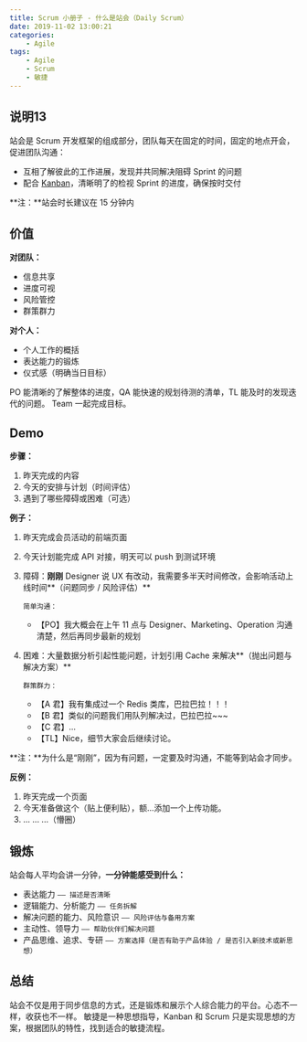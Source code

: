 ```yaml
---
title: Scrum 小册子 - 什么是站会（Daily Scrum）
date: 2019-11-02 13:00:21
categories:
	- Agile
tags:
	- Agile
	- Scrum
	- 敏捷
---
```


## 说明13

站会是 Scrum 开发框架的组成部分，团队每天在固定的时间，固定的地点开会，促进团队沟通：

*   互相了解彼此的工作进展，发现并共同解决阻碍 Sprint 的问题
*   配合 [Kanban](https://zh.wikipedia.org/wiki/%E7%9C%8B%E6%9D%BF_(%E8%BD%AF%E4%BB%B6%E5%BC%80%E5%8F%91))，清晰明了的检视 Sprint 的进度，确保按时交付

**注：**站会时长建议在 15 分钟内

## 价值

**对团队：**

*   信息共享
*   进度可视
*   风险管控
*   群策群力

**对个人：**

*   个人工作的概括
*   表达能力的锻炼
*   仪式感（明确当日目标）

PO 能清晰的了解整体的进度，QA 能快速的规划待测的清单，TL 能及时的发现迭代的问题。
Team 一起完成目标。

## Demo

**步骤：**

1.  昨天完成的内容
2.  今天的安排与计划（时间评估）
3.  遇到了哪些障碍或困难（可选）

**例子：**

1.  昨天完成会员活动的前端页面
2.  今天计划能完成 API 对接，明天可以 push 到测试环境
3.  障碍：**刚刚** Designer 说 UX 有改动，我需要多半天时间修改，会影响活动上线时间**（问题同步 / 风险评估）**

    `简单沟通：`

    *   【PO】我大概会在上午 11 点与 Designer、Marketing、Operation 沟通清楚，然后再同步最新的规划

4.  困难：大量数据分析引起性能问题，计划引用 Cache 来解决**（抛出问题与解决方案）**

    `群策群力：`

    *   【A 君】我有集成过一个 Redis 类库，巴拉巴拉！！！
    *   【B 君】类似的问题我们用队列解决过，巴拉巴拉~~~
    *   【C 君】...
    *   【TL】Nice，细节大家会后继续讨论。

**注：**为什么是“刚刚”，因为有问题，一定要及时沟通，不能等到站会才同步。

**反例：**

1.  昨天完成一个页面
2.  今天准备做这个（贴上便利贴），额...添加一个上传功能。
3.  ... ... ...（懵圈）

## 锻炼

站会每人平均会讲一分钟，**一分钟能感受到什么：**

*   表达能力 `—— 描述是否清晰`
*   逻辑能力、分析能力 `—— 任务拆解`
*   解决问题的能力、风险意识 `—— 风险评估与备用方案`
*   主动性、领导力 `—— 帮助伙伴们解决问题`
*   产品思维、追求、专研 `—— 方案选择（是否有助于产品体验 / 是否引入新技术或新思想）`

## 总结

站会不仅是用于同步信息的方式，还是锻炼和展示个人综合能力的平台。心态不一样，收获也不一样。
敏捷是一种思想指导，Kanban 和 Scrum 只是实现思想的方案，根据团队的特性，找到适合的敏捷流程。